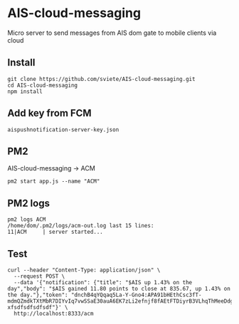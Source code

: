 # AIS-cloud-messaging
Micro server to send messages from AIS dom gate to mobile clients via cloud


## Install

```
git clone https://github.com/sviete/AIS-cloud-messaging.git
cd AIS-cloud-messaging
npm install
```

## Add key from FCM

```
aispushnotification-server-key.json
```

## PM2
AIS-cloud-messaging -> ACM

```
pm2 start app.js --name "ACM"
```

## PM2 logs

```
pm2 logs ACM
/home/dom/.pm2/logs/acm-out.log last 15 lines:
11|ACM     | server started...
```

## Test

```
curl --header "Content-Type: application/json" \
  --request POST \
  --data '{"notification": {"title": "$AIS up 1.43% on the day","body": "$AIS gained 11.80 points to close at 835.67, up 1.43% on the day."},"token": "dnchB4qYQqaq5La-Y-Gno4:APA91bHEthCsc3fT-mdmQZmdkTXtMbR7DIYvIq7vwSSaE30auA6EK7zLi2efnjf8fAEtFTDiyrB3VLhqThMeeDdguQzVmo_5VWQzRUX3-xfsdfsdfsdfsdf"}' \
  http://localhost:8333/acm

```
